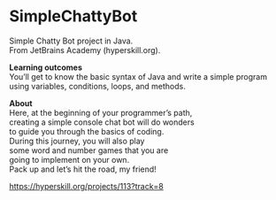 # SimpleChattyBot
Simple Chatty Bot project in Java.<br> 
From JetBrains Academy (hyperskill.org).<br>

**Learning outcomes**<br>
You’ll get to know the basic syntax of Java and write a simple program using variables, conditions, loops, and methods.<br>

**About**<br>
Here, at the beginning of your programmer’s path, <br>
creating a simple console chat bot will do wonders <br>
to guide you through the basics of coding. <br>
During this journey, you will also play <br>
some word and number games that you are <br>
going to implement on your own. <br>
Pack up and let’s hit the road, my friend!<br>

https://hyperskill.org/projects/113?track=8
## 


